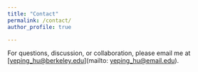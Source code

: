 ```yaml
---
title: "Contact"
permalink: /contact/
author_profile: true

---
```


For questions, discussion, or collaboration, please email me at [yeping_hu@berkeley.edu](mailto: yeping_hu@email.edu).





